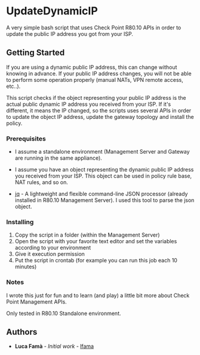# UpdateDynamicIP

A very simple bash script that uses Check Point R80.10 APIs in order to update the public IP address you got from your ISP.

## Getting Started

If you are using a dynamic public IP address, this can change without knowing in advance. 
If your public IP address changes, you will not be able to perform some operation properly (manual NATs, VPN remote access, etc..).

This script checks if the object representing your public IP address is the actual public dynamic IP address you received from your ISP. If it's different, it means the IP changed, so the scripts uses several APIs in order to update the object IP address, update the gateway topology and install the policy. 


### Prerequisites

* I assume a standalone environment (Management Server and Gateway are running in the same appliance).

* I assume you have an object representing the dynamic public IP address you received from your ISP. This object can be used in policy rule base, NAT rules, and so on.

* [jq](https://stedolan.github.io/jq/) - A lightweight and flexible command-line JSON processor (already installed in R80.10 Management Server). I used this tool to parse the json object.


### Installing

1. Copy the script in a folder (within the Management Server)
2. Open the script with your favorite text editor and set the variables according to your environment
2. Give it execution permission
3. Put the script in crontab (for example you can run this job each 10 minutes)

### Notes

I wrote this just for fun and to learn (and play) a little bit more about Check Point Management APIs. 

Only tested in R80.10 Standalone environment.

## Authors

* **Luca Famà** - *Initial work* - [lfama](https://github.com/lfama)


